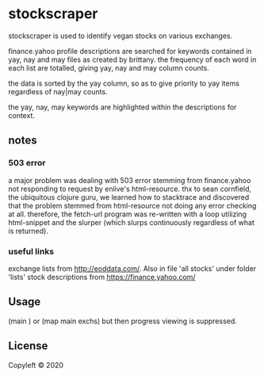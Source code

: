 # stockscraper

stockscraper is used to identify vegan stocks on various exchanges.

finance.yahoo profile descriptions are searched for keywords contained in yay, nay and may files as created by brittany. the frequency of each word in each list are totalled, giving yay, nay and may column counts.

the data is sorted by the yay column, so as to give priority to yay items regardless of nay|may counts.

the yay, nay, may keywords are highlighted within the descriptions for context.

## notes

### 503 error
a major problem was dealing with 503 error stemming from finance.yahoo not responding to request by enlive's html-resource. thx to sean cornfield, the ubiquitous clojure guru, we learned how to stacktrace and discovered that the problem stemmed from html-resource not doing any error checking at all. therefore, the fetch-url program was re-written with a loop utilizing html-snippet and the slurper (which slurps continuously regardless of what is returned).

### useful links
exchange lists from http://eoddata.com/. Also in file 'all stocks' under folder 'lists'
stock descriptions from https://finance.yahoo.com/

## Usage

(main <EXCH>)
or
(map main exchs) but then progress viewing is suppressed.

## License

Copyleft © 2020
